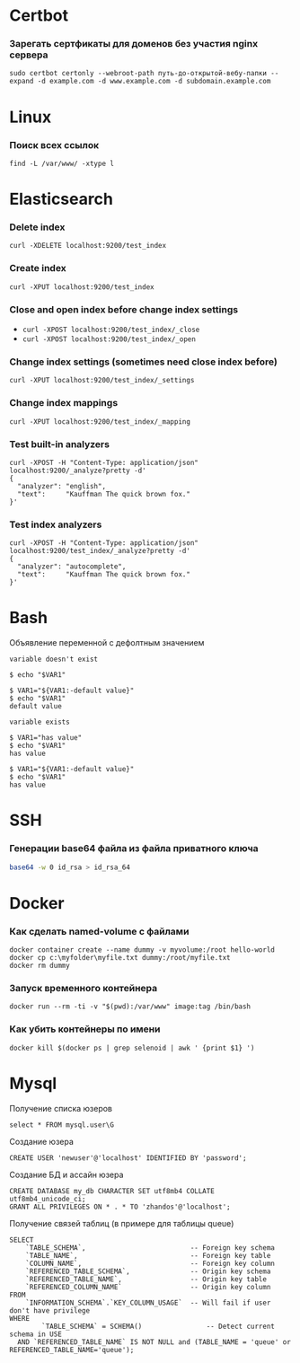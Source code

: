 # Certbot

### Зарегать сертфикаты для доменов без участия nginx сервера

`sudo certbot certonly --webroot-path путь-до-открытой-вебу-папки --expand -d example.com -d www.example.com -d subdomain.example.com`

# Linux
### Поиск всех ссылок
`find -L /var/www/ -xtype l`

# Elasticsearch

### Delete index
`curl -XDELETE localhost:9200/test_index`

### Create index
`curl -XPUT localhost:9200/test_index`

### Close and open index before change index settings
* `curl -XPOST localhost:9200/test_index/_close`
* `curl -XPOST localhost:9200/test_index/_open`

### Change index settings (sometimes need close index before)
`curl -XPUT localhost:9200/test_index/_settings`

### Change index mappings
`curl -XPUT localhost:9200/test_index/_mapping`

### Test built-in analyzers
```
curl -XPOST -H "Content-Type: application/json" localhost:9200/_analyze?pretty -d'
{
  "analyzer": "english",
  "text":     "Kauffman The quick brown fox."
}'
```

### Test index analyzers
```
curl -XPOST -H "Content-Type: application/json" localhost:9200/test_index/_analyze?pretty -d'
{
  "analyzer": "autocomplete",
  "text":     "Kauffman The quick brown fox."
}'
```



# Bash
Объявление переменной с дефолтным значением
```
variable doesn't exist

$ echo "$VAR1"

$ VAR1="${VAR1:-default value}"
$ echo "$VAR1"
default value

variable exists

$ VAR1="has value"
$ echo "$VAR1"
has value

$ VAR1="${VAR1:-default value}"
$ echo "$VAR1"
has value
```

# SSH
### Генерации base64 файла из файла приватного ключа 
```bash
base64 -w 0 id_rsa > id_rsa_64
```
# Docker
### Как сделать named-volume с файлами
```
docker container create --name dummy -v myvolume:/root hello-world
docker cp c:\myfolder\myfile.txt dummy:/root/myfile.txt
docker rm dummy
```
### Запуск временного контейнера
```
docker run --rm -ti -v "$(pwd):/var/www" image:tag /bin/bash
```

### Как убить контейнеры по имени
```
docker kill $(docker ps | grep selenoid | awk ' {print $1} ')
```

# Mysql

Получение списка юзеров
```mysql
select * FROM mysql.user\G
```

Создание юзера
```mysql
CREATE USER 'newuser'@'localhost' IDENTIFIED BY 'password';
```

Создание БД и ассайн юзера
```mysql
CREATE DATABASE my_db CHARACTER SET utf8mb4 COLLATE utf8mb4_unicode_ci;
GRANT ALL PRIVILEGES ON * . * TO 'zhandos'@'localhost';
```

Получение связей таблиц (в примере для таблицы queue)
```mysql
SELECT
    `TABLE_SCHEMA`,                          -- Foreign key schema
    `TABLE_NAME`,                            -- Foreign key table
    `COLUMN_NAME`,                           -- Foreign key column
    `REFERENCED_TABLE_SCHEMA`,               -- Origin key schema
    `REFERENCED_TABLE_NAME`,                 -- Origin key table
    `REFERENCED_COLUMN_NAME`                 -- Origin key column
FROM
    `INFORMATION_SCHEMA`.`KEY_COLUMN_USAGE`  -- Will fail if user don't have privilege
WHERE
        `TABLE_SCHEMA` = SCHEMA()                -- Detect current schema in USE
  AND `REFERENCED_TABLE_NAME` IS NOT NULL and (TABLE_NAME = 'queue' or REFERENCED_TABLE_NAME='queue');
```
